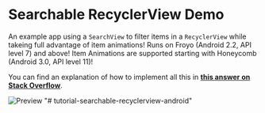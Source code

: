 # Searchable RecyclerView Demo
An example app using a `SearchView` to filter items in a `RecyclerView` while takeing full advantage of item animations! Runs on Froyo (Android 2.2, API level 7) and above! Item Animations are supported starting with Honeycomb (Android 3.0, API level 11)!

You can find an explanation of how to implement all this in [**this answer on Stack Overflow**](http://stackoverflow.com/a/30429439/2310866).

![Preview](http://i.stack.imgur.com/htz0Y.gif)
"# tutorial-searchable-recyclerview-android" 
